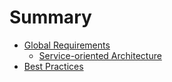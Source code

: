 # Summary

- [Global Requirements](requirements/README.md)
  - [Service-oriented Architecture](requirements/soa.md)
- [Best Practices](best-practices/README.md)
